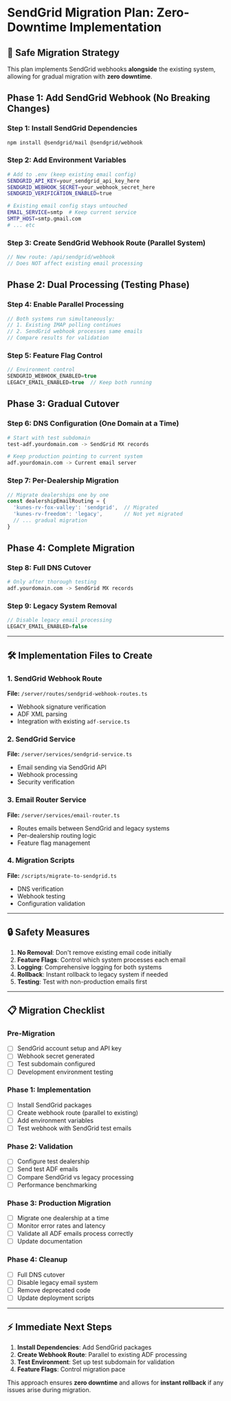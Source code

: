 # SendGrid Migration Plan: Zero-Downtime Implementation

## 🎯 **Safe Migration Strategy**

This plan implements SendGrid webhooks **alongside** the existing system, allowing for gradual migration with **zero downtime**.

## Phase 1: Add SendGrid Webhook (No Breaking Changes)

### Step 1: Install SendGrid Dependencies
```bash
npm install @sendgrid/mail @sendgrid/webhook
```

### Step 2: Add Environment Variables
```bash
# Add to .env (keep existing email config)
SENDGRID_API_KEY=your_sendgrid_api_key_here
SENDGRID_WEBHOOK_SECRET=your_webhook_secret_here
SENDGRID_VERIFICATION_ENABLED=true

# Existing email config stays untouched
EMAIL_SERVICE=smtp  # Keep current service
SMTP_HOST=smtp.gmail.com
# ... etc
```

### Step 3: Create SendGrid Webhook Route (Parallel System)
```typescript
// New route: /api/sendgrid/webhook
// Does NOT affect existing email processing
```

## Phase 2: Dual Processing (Testing Phase)

### Step 4: Enable Parallel Processing
```typescript
// Both systems run simultaneously:
// 1. Existing IMAP polling continues
// 2. SendGrid webhook processes same emails
// Compare results for validation
```

### Step 5: Feature Flag Control
```typescript
// Environment control
SENDGRID_WEBHOOK_ENABLED=true
LEGACY_EMAIL_ENABLED=true  // Keep both running
```

## Phase 3: Gradual Cutover

### Step 6: DNS Configuration (One Domain at a Time)
```bash
# Start with test subdomain
test-adf.yourdomain.com -> SendGrid MX records

# Keep production pointing to current system
adf.yourdomain.com -> Current email server
```

### Step 7: Per-Dealership Migration
```typescript
// Migrate dealerships one by one
const dealershipEmailRouting = {
  'kunes-rv-fox-valley': 'sendgrid',  // Migrated
  'kunes-rv-freedom': 'legacy',       // Not yet migrated
  // ... gradual migration
}
```

## Phase 4: Complete Migration

### Step 8: Full DNS Cutover
```bash
# Only after thorough testing
adf.yourdomain.com -> SendGrid MX records
```

### Step 9: Legacy System Removal
```typescript
// Disable legacy email processing
LEGACY_EMAIL_ENABLED=false
```

---

## 🛠 **Implementation Files to Create**

### 1. SendGrid Webhook Route
**File:** `/server/routes/sendgrid-webhook-routes.ts`
- Webhook signature verification
- ADF XML parsing
- Integration with existing `adf-service.ts`

### 2. SendGrid Service
**File:** `/server/services/sendgrid-service.ts`
- Email sending via SendGrid API
- Webhook processing
- Security verification

### 3. Email Router Service
**File:** `/server/services/email-router.ts`
- Routes emails between SendGrid and legacy systems
- Per-dealership routing logic
- Feature flag management

### 4. Migration Scripts
**File:** `/scripts/migrate-to-sendgrid.ts`
- DNS verification
- Webhook testing
- Configuration validation

---

## 🔒 **Safety Measures**

1. **No Removal**: Don't remove existing email code initially
2. **Feature Flags**: Control which system processes each email
3. **Logging**: Comprehensive logging for both systems
4. **Rollback**: Instant rollback to legacy system if needed
5. **Testing**: Test with non-production emails first

---

## 📋 **Migration Checklist**

### Pre-Migration
- [ ] SendGrid account setup and API key
- [ ] Webhook secret generated
- [ ] Test subdomain configured
- [ ] Development environment testing

### Phase 1: Implementation
- [ ] Install SendGrid packages
- [ ] Create webhook route (parallel to existing)
- [ ] Add environment variables
- [ ] Test webhook with SendGrid test emails

### Phase 2: Validation
- [ ] Configure test dealership
- [ ] Send test ADF emails
- [ ] Compare SendGrid vs legacy processing
- [ ] Performance benchmarking

### Phase 3: Production Migration
- [ ] Migrate one dealership at a time
- [ ] Monitor error rates and latency
- [ ] Validate all ADF emails process correctly
- [ ] Update documentation

### Phase 4: Cleanup
- [ ] Full DNS cutover
- [ ] Disable legacy email system
- [ ] Remove deprecated code
- [ ] Update deployment scripts

---

## ⚡ **Immediate Next Steps**

1. **Install Dependencies**: Add SendGrid packages
2. **Create Webhook Route**: Parallel to existing ADF processing
3. **Test Environment**: Set up test subdomain for validation
4. **Feature Flags**: Control migration pace

This approach ensures **zero downtime** and allows for **instant rollback** if any issues arise during migration.
